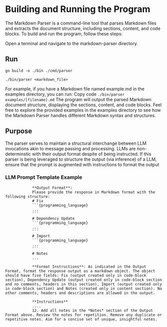 # Building and Running the Program
The Markdown Parser is a command-line tool that parses Markdown files and extracts the document structure, including sections, content, and code blocks. To build and run the program, follow these steps:

Open a terminal and navigate to the markdown-parser directory.

## Run

```go build -o ./bin ./cmd/parser```

```./bin/parser <markdown_file>```

For example, if you have a Markdown file named example.md in the examples directory, you can run:
Copy code ```./bin/parser examples/[filename].md```
The program will output the parsed Markdown document structure, displaying the sections, content, and code blocks.
Feel free to explore the provided examples in the examples directory to see how the Markdown Parser handles different Markdown syntax and structures.

## Purpose 
The parser serves to maintain a structural interchange between LLM invocations akin to message passing and processing. 
LLMs are non-determinstic with their output format despite of being instructed.
If this parser is being leveraged to structure the output (via inference) of a LLM, ensure that the prompt is augmented with instructions to format the output

### LLM Prompt Template Example
```
            **Output Format**: 
            Please provide the response in Markdown format with the following structure:
            # Fix
            ```{programming_language}
            ...
            ```
            # Dependency Update
            ```{programming_language}
            ...
            ```
            # Import
            ```{programming_language}
            ...
            ```
            # Notes
            ...

            **Format Instructions**: As indicated in the Output Format, format the response output as a markdown object. The object should have five fields: Fix (output created only in code-block section), Dependency Update (output created only in code-block section and no comments, headers in this section), Import (output created only in code-block section) and Notes (created only in content section). No other comments, headers and descriptions are allowed in the output.

            **Instructions**
            ....
            12. Add all notes in the *Notes* section of the Output Format above. Review the notes for repetition. Remove any duplicate or repetitive notes. Aim for a concise set of unique, insightful notes.
```
